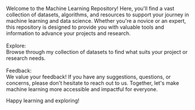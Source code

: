 Welcome to the Machine Learning Repository! Here, you'll find a vast collection of datasets, algorithms, and resources to support your journey in machine learning and data science. Whether you're a novice or an expert, this repository is designed to provide you with valuable tools and information to advance your projects and research.<br>
<br>
Explore:<br>
Browse through my collection of datasets to find what suits your project or research needs.<br>
<br>
Feedback:<br>
We value your feedback! If you have any suggestions, questions, or concerns, please don't hesitate to reach out to us. Together, let's make machine learning more accessible and impactful for everyone.<br>

Happy learning and exploring!
